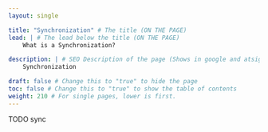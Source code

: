 ```yaml
---
layout: single

title: "Synchronization" # The title (ON THE PAGE)
lead: | # The lead below the title (ON THE PAGE)
    What is a Synchronization?

description: | # SEO Description of the page (Shows in google and atsign.dev search)
    Synchronization

draft: false # Change this to "true" to hide the page
toc: false # Change this to "true" to show the table of contents
weight: 210 # For single pages, lower is first.
---
```


TODO sync
